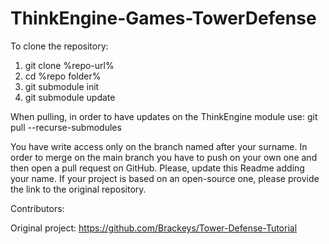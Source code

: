 # ThinkEngine-Games-TowerDefense

To clone the repository:
1. git clone %repo-url%
2. cd %repo folder%
3. git submodule init
4. git submodule update

When pulling, in order to have updates on the ThinkEngine module use:
git pull --recurse-submodules


You have write access only on the branch named after your surname. In order to merge on the main branch you have to push on your own one and then open a pull request on GitHub.
Please, update this Readme adding your name. If your project is based on an open-source one, please provide the link to the original repository.

Contributors:



Original project: https://github.com/Brackeys/Tower-Defense-Tutorial



